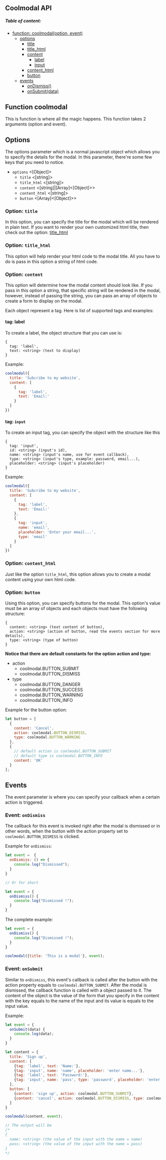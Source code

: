 ## Coolmodal API

##### Table of content:

- [function: coolmodal(option, event)](#function-coolmodal)
  - [options](#options)
    * [title](#option-title)
    * [title_html](#option-titlehtml)
    * [content](#option-content)
      * [label](#tag-label)
      * [input](#tag-input)
    * [content_html](#option-contenthtml)
    * [button](#option-button)
  - [events](#events)
    * [onDismiss()](#event-dismiss)
    * [onSubmit(data)](#event-submit)

## Function coolmodal
This is function is where all the magic happens. This function takes 2 arguments (option and event).

## Options
The options parameter which is a normal javascript object which allows you to specify the details for the modal. In this parameter, there're some few keys that you need to notice.

- `options` <[Object]>
  - `title` <[string]>
  - `title_html` <[string]>
  - `content` <[string]|[Array]<[Object]>>
  - `content_html` <[string]>
  - `button` <[Array]<[Object]>>


### Option: `title`
In this option, you can specify the title for the modal which will be rendered in plain text. If you want to render your own customized html title, then check out the option: [title_html](#option-title-html)

### Option: `title_html`
This option will help render your html code to the modal title. All you have to do is pass in this option a string of html code.

### Option: `content`
This option will determine how the modal content should look like. If you pass in this option a string, that specific string will be rendered in the modal, however, instead of passing the string, you can pass an array of objects to create a form to display on the modal.

Each object represent a tag. Here is list of supported tags and examples:

#### tag: label
To create a label, the object structure that you can use is:
```
{
  tag: 'label',
  text: <string> (text to display)
}
```

Example:
```js
coolmodal({
  title: 'Subcribe to my website',
  content: [
    {
      tag: 'label',
      text: 'Email:'
    }
  ]
})
```

#### tag: `input`
To create an input tag, you can specify the object with the structure like this

```
{
  tag: 'input',
  id: <string> (input's id),
  name: <string> (input's name, use for event callback),
  type: <string> (input's type, example: password, email...),
  placeholder: <string> (input's placeholder)
}
```
Example:
```js
coolmodal({
  title: 'Subcribe to my website',
  content: [
    {
      tag: 'label',
      text: 'Email:'
    },
    {
      tag: 'input',
      name: 'email',
      placeholder: 'Enter your email...',
      type: 'email'
    }
  ]
})
```

### Option: `content_html`
Just like the option `title_html`, this option allows you to create a modal content using your own html code.

### Option: `button`
Using this option, you can specify buttons for the modal. This option's value must be an array of objects and each objects must have the following structure:
```
{
  content: <string> (text content of button),
  action: <string> (action of button, read the events section for more details),
  type: <string> (type of button)
}
```

**Notice that there are default constants for the option action and type:**

- action
  * coolmodal.BUTTON_SUBMIT
  * coolmodal.BUTTON_DISMISS
- type
  * coolmodal.BUTTON_DANGER
  * coolmodal.BUTTON_SUCCESS
  * coolmodal.BUTTON_WARNING
  * coolmodal.BUTTON_INFO

Example for the button option:
```js
let button = [
  {
    content: 'Cancel',
    action: coolmodal.BUTTON_DISMISS, 
    type: coolmodal.BUTTON_WARNING
  },
  {
    // default action is coolmodal.BUTTON_SUBMIT
    // default type is coolmodal.BUTTON_INFO
    content: 'OK'
  }
];
```

## Events
The event parameter is where you can specify your callback when a certain action is triggered.

### Event: `onDismiss`
The callback for this event is invoked right after the modal is dismissed or in other words, when the button with the action property set to `coolmodal.BUTTON_DISMISS` is clicked.

Example for `onDismiss`:
```js
let event =  {
  onDismiss: () => {
    console.log("Dismissed");
  }
}

// Or for short

let event = {
  onDismiss() {
    console.log("Dismissed !");
  }
}
```
The complete example:

```js
let event = {
  onDismiss() {
    console.log("Dismissed !");
  }
}

coolmodal({title: 'This is a modal'}, event);
```

### Event: `onSubmit`

Similar to `onDismiss`, this event's callback is called after the button with the action property equals to `coolmodal.BUTTON_SUBMIT`. After the modal is dismissed, the callback function is called with a object passed to it. The content of the object is the value of the form that you specify in the content with the key equals to the name of the input and its value is equals to the input value.

Example:

```js
let event = {
  onSubmit(data) {
    console.log(data);
  }
}

let content = {
  title: 'Sign up', 
  content: [
    {tag: 'label', text: 'Name:'},
    {tag: 'input', name: 'name', placeholder: 'enter name...'},
    {tag: 'label', text: 'Password:'},
    {tag: 'input', name: 'pass', type: 'password', placeholder: 'enter pass...'},
  ],
  button: [
    {content: 'sign up', action: coolmodal.BUTTON_SUBMIT},
    {content: 'cancel', action: coolmodal.BUTTON_DISMISS, type: coolmodal.BUTTON_DANGER}
  ]
}

coolmodal(content, event);

// The output will be
/*
{
  name: <string> (the value of the input with the name = name)
  pass: <string> (the value of the input with the name = pass)
}
*/
```
